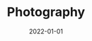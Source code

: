 ---
widget: portfolio
title: Photography
date: 2022-01-01
summary: Collections of my photography.
tags:
  - photography
external_link: ""
image:
  filename: photography_cover.jpg
content:
  # Page type to display. E.g. project.
  page_type: project

  # Default filter index (e.g. 0 corresponds to the first `filter_button` instance below).
  filters:
    folders:
      - project/photography
---